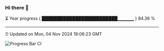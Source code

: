 ### Hi there 👋

⏳ Year progress { █████████████████████████▁▁▁▁▁ } 84.36 %

---

⏰ Updated on Mon, 04 Nov 2024 18:06:23 GMT

![Progress Bar CI](https://github.com/liununu/liununu/workflows/Progress%20Bar%20CI/badge.svg)
